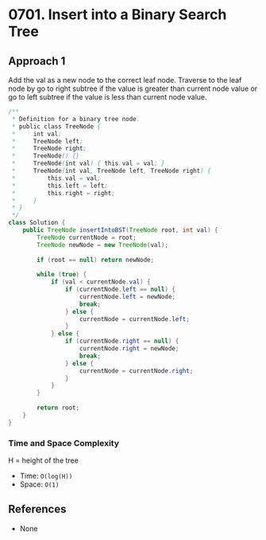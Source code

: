 # 0701. Insert into a Binary Search Tree

## Approach 1
Add the val as a new node to the correct leaf node. Traverse to the leaf node by go to right subtree if the value is greater than current node value or go to left subtree if the value is less than current node value.

```Java
/**
 * Definition for a binary tree node.
 * public class TreeNode {
 *     int val;
 *     TreeNode left;
 *     TreeNode right;
 *     TreeNode() {}
 *     TreeNode(int val) { this.val = val; }
 *     TreeNode(int val, TreeNode left, TreeNode right) {
 *         this.val = val;
 *         this.left = left;
 *         this.right = right;
 *     }
 * }
 */
class Solution {
    public TreeNode insertIntoBST(TreeNode root, int val) {
        TreeNode currentNode = root;
        TreeNode newNode = new TreeNode(val);
        
        if (root == null) return newNode;
        
        while (true) {
            if (val < currentNode.val) {
                if (currentNode.left == null) {
                    currentNode.left = newNode;
                    break;
                } else {
                    currentNode = currentNode.left;
                }
            } else {
                if (currentNode.right == null) {
                    currentNode.right = newNode;
                    break;
                } else {
                    currentNode = currentNode.right;
                }
            }
        }
        
        return root;
    }
}
```

### Time and Space Complexity

H = height of the tree
- Time: `O(log(H))`
- Space: `O(1)`

## References
- None